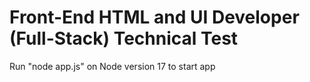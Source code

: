 # Front-End HTML and UI Developer (Full-Stack) Technical Test

Run "node app.js" on Node version 17 to start app 
